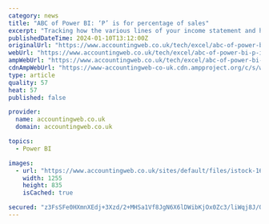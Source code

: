 ```yaml
---
category: news
title: "ABC of Power BI: ‘P’ is for percentage of sales"
excerpt: "Tracking how the various lines of your income statement and how they are moving in relation to sales is one of the simplest and most useful things"
publishedDateTime: 2024-01-10T13:12:00Z
originalUrl: "https://www.accountingweb.co.uk/tech/excel/abc-of-power-bi-p-is-for-percentage-of-sales"
webUrl: "https://www.accountingweb.co.uk/tech/excel/abc-of-power-bi-p-is-for-percentage-of-sales"
ampWebUrl: "https://www.accountingweb.co.uk/tech/excel/abc-of-power-bi-p-is-for-percentage-of-sales?amp"
cdnAmpWebUrl: "https://www-accountingweb-co-uk.cdn.ampproject.org/c/s/www.accountingweb.co.uk/tech/excel/abc-of-power-bi-p-is-for-percentage-of-sales?amp"
type: article
quality: 57
heat: 57
published: false

provider:
  name: accountingweb.co.uk
  domain: accountingweb.co.uk

topics:
  - Power BI

images:
  - url: "https://www.accountingweb.co.uk/sites/default/files/istock-1650214876.jpg"
    width: 1255
    height: 835
    isCached: true

secured: "z3FsSFe0HXmnXEdj+3Xzd/2+MHSa1Vf8JgN6X6lDWibKjOx0Zc3/liWqj8J/QL82BKAwkcEnakJh090egFJJb4qrjhdjSUBG0QbuRphxe2OhS0gQVN5mx359JPpXTi+crsyxH1CyLyt/1ScYIsSMajjfa2MiZ5YDVCXLKdspoQ57hSKARamzAnJyGlMHu3uvFTltn95K5z57f92QWkWSUNaPcx+876gleG53DrCEM6MnB1PgCOSzOJCQZvot78RW+KAhDA1kaaOld5OaHIUK6NoQm1sqeCxp/vBJxVi2PlP1XnVAgZziPLE32rTwOcMfcumN375Ro28qUbVDLAW/mywYkq04gJByaAlP/+8kpf0=;GWFzAysGwebdpffA7Nf9WA=="
---
```


